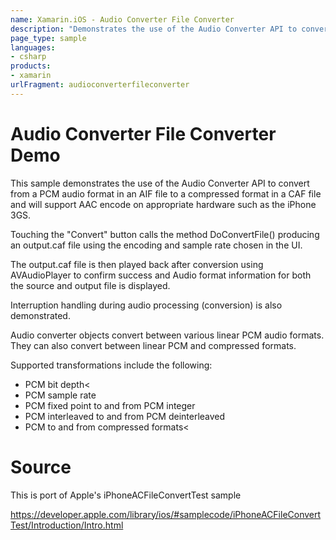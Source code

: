 ```yaml
---
name: Xamarin.iOS - Audio Converter File Converter
description: "Demonstrates the use of the Audio Converter API to convert from a PCM audio format in an AIF file to a compressed format in a CAF file..."
page_type: sample
languages:
- csharp
products:
- xamarin
urlFragment: audioconverterfileconverter
---
```

# Audio Converter File Converter Demo

This sample demonstrates the use of the Audio Converter API to convert
from a PCM audio format in an AIF file to a compressed format in a CAF
file and will support AAC encode on appropriate hardware such as the
iPhone 3GS.

Touching the "Convert" button calls the method DoConvertFile() producing
an output.caf file using the encoding and sample rate chosen in the UI.

The output.caf file is then played back after conversion using AVAudioPlayer
to confirm success and Audio format information for both the source and
output file is displayed.

Interruption handling during audio processing (conversion) is also demonstrated.

Audio converter objects convert between various linear PCM audio formats.
They can also convert between linear PCM and compressed formats.

Supported transformations include the following:

* PCM bit depth<
* PCM sample rate
* PCM fixed point to and from PCM integer
* PCM interleaved to and from PCM deinterleaved
* PCM to and from compressed formats<

# Source

This is port of Apple's iPhoneACFileConvertTest sample

https://developer.apple.com/library/ios/#samplecode/iPhoneACFileConvertTest/Introduction/Intro.html
